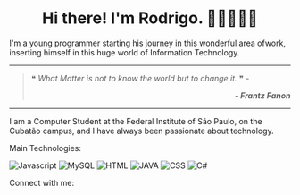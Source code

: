 <h1 align="center"> Hi there! I'm Rodrigo. 👨🏽‍💻👋🏽</h1>

I'm a young programmer starting his journey in this wonderful area of ​​work, inserting himself in this huge world of Information Technology.
****
> ❝ _What Matter is not to know the world but to change it._ ❞ - 
> <p align="right"> <i> <b>- Frantz Fanon </b></i></p>
****

I am a Computer Student at the Federal Institute of São Paulo, on the Cubatão campus, and I have always been passionate about technology.

Main Technologies:

![Javascript](https://img.shields.io/badge/JavaScript-F7DF1E?style=for-the-badge&logo=javascript&logoColor=black)
![MySQL](https://img.shields.io/badge/MySQL-00000F?style=for-the-badge&logo=mysql&logoColor=white)
![HTML](https://img.shields.io/badge/HTML5-E34F26?style=for-the-badge&logo=html5&logoColor=white)
![JAVA](https://img.shields.io/badge/Java-ED8B00?style=for-the-badge&logo=java&logoColor=white&color=A51016)
![CSS](https://img.shields.io/badge/CSS3-1572B6?style=for-the-badge&logo=css3&logoColor=white&color=254BDD)
![C#](https://img.shields.io/badge/C%23-239120?style=for-the-badge&logo=c-sharp&logoColor=white&color=642076)

Connect with me: 

